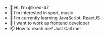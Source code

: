 - 👋 Hi, I’m @kred-47
- 👀 I’m interested in sport, music
- 🌱 I’m currently learning JavaScript, ReactJS
- 💞️ I want to work as frontend developer
- 📫 How to reach me? Just Call me!

<!---
kred-47/kred-47 is a ✨ special ✨ repository because its `README.md` (this file) appears on your GitHub profile.
You can click the Preview link to take a look at your changes.
--->
